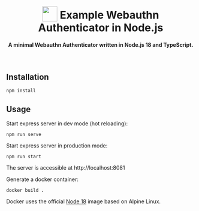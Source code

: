 <h1 align="center">
<img width="40" valign="bottom" src="https://upload.wikimedia.org/wikipedia/commons/thumb/4/4c/Typescript_logo_2020.svg/1024px-Typescript_logo_2020.svg.png">
Example Webauthn Authenticator in Node.js
</h1>
<h4 align="center">A minimal Webauthn Authenticator written in Node.js 18 and TypeScript.</h4>
<br/>
<h2>Installation</h2>

```
npm install
```

<h2>Usage</h2>

Start express server in dev mode (hot reloading):

```
npm run serve
```

Start express server in production mode:

```
npm run start
```

The server is accessible at http://localhost:8081

Generate a docker container:

```
docker build .
```

Docker uses the official [Node 18](https://github.com/nodejs/docker-node) image based on Alpine Linux.
